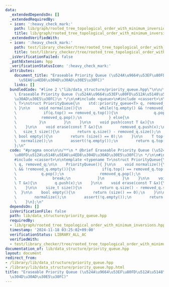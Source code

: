 ```yaml
---
data:
  _extendedDependsOn: []
  _extendedRequiredBy:
  - icon: ':heavy_check_mark:'
    path: lib/graph/rooted_tree_topological_order_with_minimum_inversions.hpp
    title: lib/graph/rooted_tree_topological_order_with_minimum_inversions.hpp
  _extendedVerifiedWith:
  - icon: ':heavy_check_mark:'
    path: test/library_checker/tree/rooted_tree_topological_order_with_minimum_inversions.test.cpp
    title: test/library_checker/tree/rooted_tree_topological_order_with_minimum_inversions.test.cpp
  _isVerificationFailed: false
  _pathExtension: hpp
  _verificationStatusIcon: ':heavy_check_mark:'
  attributes:
    document_title: "Eraseable Priority Queue (\u524A\u9664\u53EF\u80FD\u512A\u5148\
      \u5EA6\u4ED8\u304D\u30AD\u30E5\u30FC)"
    links: []
  bundledCode: "#line 2 \"lib/data_structure/priority_queue.hpp\"\n\n/**\n * @brief\
    \ Eraseable Priority Queue (\u524A\u9664\u53EF\u80FD\u512A\u5148\u5EA6\u4ED8\u304D\
    \u30AD\u30E5\u30FC)\n */\n\n#include <queue>\n#include <cassert>\n\ntemplate <typename\
    \ T>\nstruct PriorityQueue{\n    std::priority_queue<T> q, removed_q;\n\n    PriorityQueue(){\
    \ }\n\n    void normalize(){\n        while(!q.empty() && !removed_q.empty()){\n\
    \            if(q.top() == removed_q.top()){\n                q.pop();\n     \
    \           removed_q.pop();\n            } else{\n                break;\n  \
    \          }\n        }\n    }\n\n    void push(const T &x){\n        q.push(x);\n\
    \    }\n\n    void erase(const T &x){\n        removed_q.push(x);\n    }\n\n \
    \   size_t size(){\n        return q.size() - removed_q.size();\n    }\n\n   \
    \ bool empty(){\n        return (size() == 0);\n    }\n\n    T top(){\n      \
    \  normalize();\n        assert(!q.empty());\n        return q.top();\n    }\n\
    };\n"
  code: "#pragma once\n\n/**\n * @brief Eraseable Priority Queue (\u524A\u9664\u53EF\
    \u80FD\u512A\u5148\u5EA6\u4ED8\u304D\u30AD\u30E5\u30FC)\n */\n\n#include <queue>\n\
    #include <cassert>\n\ntemplate <typename T>\nstruct PriorityQueue{\n    std::priority_queue<T>\
    \ q, removed_q;\n\n    PriorityQueue(){ }\n\n    void normalize(){\n        while(!q.empty()\
    \ && !removed_q.empty()){\n            if(q.top() == removed_q.top()){\n     \
    \           q.pop();\n                removed_q.pop();\n            } else{\n\
    \                break;\n            }\n        }\n    }\n\n    void push(const\
    \ T &x){\n        q.push(x);\n    }\n\n    void erase(const T &x){\n        removed_q.push(x);\n\
    \    }\n\n    size_t size(){\n        return q.size() - removed_q.size();\n  \
    \  }\n\n    bool empty(){\n        return (size() == 0);\n    }\n\n    T top(){\n\
    \        normalize();\n        assert(!q.empty());\n        return q.top();\n\
    \    }\n};\n"
  dependsOn: []
  isVerificationFile: false
  path: lib/data_structure/priority_queue.hpp
  requiredBy:
  - lib/graph/rooted_tree_topological_order_with_minimum_inversions.hpp
  timestamp: '2024-11-18 03:25:02+09:00'
  verificationStatus: LIBRARY_ALL_AC
  verifiedWith:
  - test/library_checker/tree/rooted_tree_topological_order_with_minimum_inversions.test.cpp
documentation_of: lib/data_structure/priority_queue.hpp
layout: document
redirect_from:
- /library/lib/data_structure/priority_queue.hpp
- /library/lib/data_structure/priority_queue.hpp.html
title: "Eraseable Priority Queue (\u524A\u9664\u53EF\u80FD\u512A\u5148\u5EA6\u4ED8\
  \u304D\u30AD\u30E5\u30FC)"
---
```

